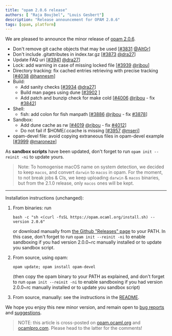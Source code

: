 ```yaml
---
title: "opam 2.0.6 release"
authors: [ "Raja Boujbel", "Louis Gesbert"]
description: "Release announcement for OPAM 2.0.6"
tags: [opam, platform]
---
```


We are pleased to announce the minor release of [opam 2.0.6](https://github.com/ocaml/opam/releases/tag/2.0.6).


* Don't remove git cache objects that may be used [[#3831](https://github.com/ocaml/opam/pull/3831) [@AltGr](https://github.com/AltGr)]
* Don't include .gitattributes in index.tar.gz [[#3873](https://github.com/ocaml/opam/pull/3873) [@dra27](https://github.com/dra27)]
* Update FAQ uri [[#3941](https://github.com/ocaml/opam/pull/3941) [@dra27](https://github.com/dra27)]
* Lock: add warning in case of missing locked file [[#3939](https://github.com/ocaml/opam/pull/3939) [@rjbou](https://github.com/rjbou)]
* Directory tracking: fix cached entries retrieving with precise
  tracking [[#4038](https://github.com/ocaml/opam/pull/4038) [@hannesm](https://github.com/hannesm)]
* Build:
  * Add sanity checks [[#3934](https://github.com/ocaml/opam/pull/3934) [@dra27](https://github.com/dra27)]
  * Build man pages using dune [[#3902](https://github.com/ocaml/opam/issues/3902) ]
  * Add patch and bunzip check for make cold [[#4006](https://github.com/ocaml/opam/pull/4006) [@rjbou](https://github.com/rjbou) - fix [#3842](https://github.com/ocaml/opam/issues/3842)]
* Shell:
  * fish: add colon for fish manpath [[#3886](https://github.com/ocaml/opam/pull/3886) [@rjbou](https://github.com/rjbou) - fix [#3878](https://github.com/ocaml/opam/issues/3878)]
* Sandbox:
    * Add dune cache as rw [[#4019](https://github.com/ocaml/opam/pull/4019) [@rjbou](https://github.com/rjbou) - fix [#4012](https://github.com/ocaml/opam/issues/4012)]
    * Do not fail if $HOME/.ccache is missing [[#3957](https://github.com/ocaml/opam/pull/3957) [@mseri](https://github.com/mseri)]
* opam-devel file: avoid copying extraneous files in opam-devel example [[#3999](https://github.com/ocaml/opam/pull/3999) [@maroneze](https://github.com/maroneze)]

As **sandbox scripts** have been updated, don't forget to run `opam init --reinit -ni` to update yours.

> Note: To homogenise macOS name on system detection, we decided to keep `macos`, and convert `darwin` to `macos` in opam. For the moment, to not break jobs & CIs, we keep uploading `darwin` & `macos` binaries, but from the 2.1.0 release, only `macos` ones will be kept.

---

Installation instructions (unchanged):

1. From binaries: run

    ```
    bash -c "sh <(curl -fsSL https://opam.ocaml.org/install.sh) --version 2.0.6"
    ```

    or download manually from [the Github "Releases" page](https://github.com/ocaml/opam/releases/tag/2.0.6) to your PATH. In this case, don't forget to run `opam init --reinit -ni` to enable sandboxing if you had version 2.0.0~rc manually installed or to update you sandbox script.

2. From source, using opam:

    ```
    opam update; opam install opam-devel
    ```

   (then copy the opam binary to your PATH as explained, and don't forget to run `opam init --reinit -ni` to enable sandboxing if you had version 2.0.0~rc manually installed or to update you sandbox script)

3. From source, manually: see the instructions in the [README](https://github.com/ocaml/opam/tree/2.0.6#compiling-this-repo).

We hope you enjoy this new minor version, and remain open to [bug reports](https://github.com/ocaml/opam/issues) and [suggestions](https://github.com/ocaml/opam/issues).

> NOTE: this article is cross-posted on [opam.ocaml.org](https://opam.ocaml.org/blog/) and [ocamlpro.com](http://www.ocamlpro.com/category/blog/). Please head to the latter for the comments!

